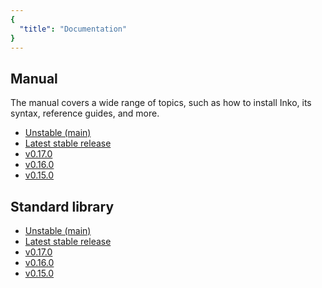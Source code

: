 ```yaml
---
{
  "title": "Documentation"
}
---
```


## Manual

The manual covers a wide range of topics, such as how to install Inko, its
syntax, reference guides, and more.

- [Unstable (main)](https://docs.inko-lang.org/manual/main/)
- [Latest stable release](https://docs.inko-lang.org/manual/latest/)
- [v0.17.0](https://docs.inko-lang.org/manual/v0.17.0/)
- [v0.16.0](https://docs.inko-lang.org/manual/v0.16.0/)
- [v0.15.0](https://docs.inko-lang.org/manual/v0.15.0/)

## Standard library

- [Unstable (main)](https://docs.inko-lang.org/std/main/)
- [Latest stable release](https://docs.inko-lang.org/std/latest/)
- [v0.17.0](https://docs.inko-lang.org/std/v0.17.0/)
- [v0.16.0](https://docs.inko-lang.org/std/v0.16.0/)
- [v0.15.0](https://docs.inko-lang.org/std/v0.15.0/)
